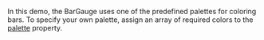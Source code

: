In this demo, the BarGauge uses one of the predefined palettes for coloring bars. To specify your own palette, assign an array of required colors to the [palette](/Documentation/ApiReference/UI_Components/dxBarGauge/Configuration/#palette) property.